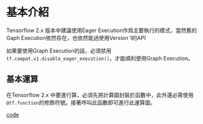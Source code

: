 # 基本介紹

Tensorflow 2.x 版本中建議使用Eager Execution作爲主要執行的模式，當然舊的Gaph Execution依然存在，也依然能過使用Version 1的API

如果要使用Graph Execution的話，必須禁用`tf.compat.v1.disable_eager_execution()`，才能順利使用Graph Execution。


## 基本運算

在Tensorflow 2.x 中要進行算，必須先將計算圖封裝於函數中，此外還必需使用`@tf.function`的修飾符號。接著呼叫此函數即可進行此運算圖。

[code](./base_add.py)




